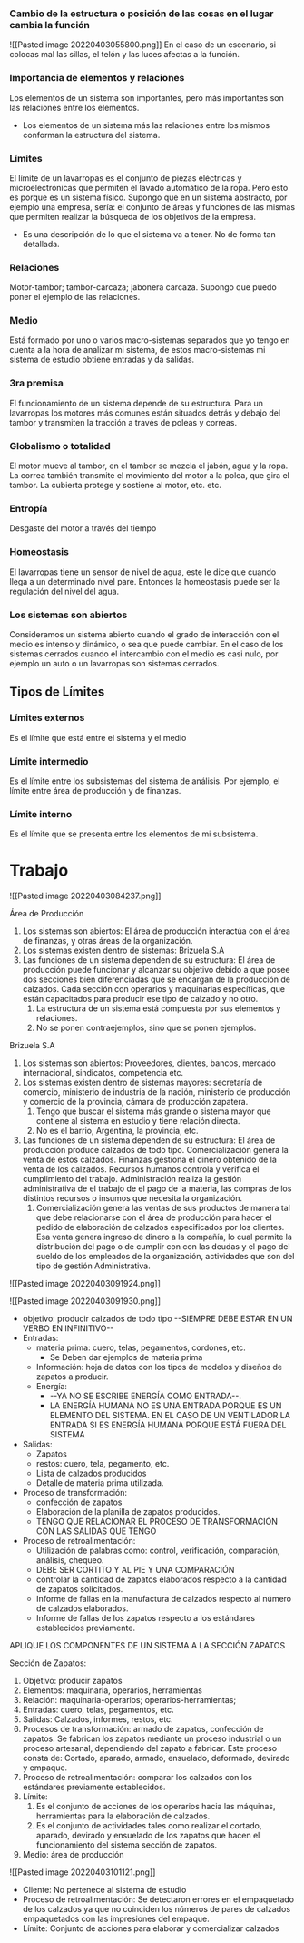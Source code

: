 ### Cambio de la estructura o posición de las cosas en el lugar cambia la función 
![[Pasted image 20220403055800.png]]
En el caso de un escenario, si colocas mal las sillas, el telón y las luces afectas a la función.


### Importancia de elementos y relaciones 
Los elementos de un sistema son importantes, pero más importantes son las relaciones entre los elementos.
+ Los elementos de un sistema más las relaciones entre los mismos conforman la estructura del sistema.






### Límites 
El límite de un lavarropas es el conjunto de piezas eléctricas y microelectrónicas que permiten el lavado automático de la ropa. Pero esto es porque es un sistema físico. Supongo que en un sistema abstracto, por ejemplo una empresa, sería: el conjunto de áreas y funciones de las mismas que permiten realizar la búsqueda de los objetivos de la empresa.
+ Es una descripción de lo que el sistema va a tener. No de forma tan detallada. 

### Relaciones 
Motor-tambor; tambor-carcaza; jabonera carcaza. Supongo que puedo poner el ejemplo de las relaciones.


### Medio 
Está formado por uno o varios macro-sistemas separados que yo tengo en cuenta a la hora de analizar mi sistema,  de estos macro-sistemas mi sistema de estudio obtiene entradas y da salidas.




### 3ra premisa 
El funcionamiento de un sistema depende de su estructura. Para un lavarropas los motores más comunes están situados detrás y debajo del tambor y transmiten la tracción a través de poleas y correas.



### Globalismo o totalidad
El motor mueve al tambor, en el tambor se mezcla el jabón, agua y la ropa. La correa  también transmite el movimiento del motor a la polea, que gira el tambor. La cubierta protege y sostiene al motor, etc. etc. 



### Entropía
Desgaste del motor a través del tiempo




### Homeostasis
El lavarropas tiene un sensor de nivel de agua, este le dice que cuando llega a un determinado nivel pare. Entonces la homeostasis puede ser la regulación del nivel del agua.



### Los sistemas son abiertos 
Consideramos un sistema abierto cuando el grado de interacción con el medio es intenso y dinámico, o sea que puede cambiar. En el caso de los sistemas cerrados cuando el intercambio con el medio es casi nulo, por ejemplo un auto o un lavarropas son sistemas cerrados.


## Tipos de Límites
### Límites externos 
Es el límite que está entre el sistema y el medio 

### Límite intermedio
Es el límite entre los subsistemas del sistema de análisis. Por ejemplo, el límite entre área de producción y de finanzas.


### Límite interno 
Es el límite que se presenta entre los elementos de mi subsistema. 








# Trabajo
![[Pasted image 20220403084237.png]]

Área de Producción
1. Los sistemas son abiertos: El área de producción interactúa con el área de finanzas, y otras áreas de la organización. 
2. Los sistemas existen dentro de sistemas: Brizuela S.A
3. Las funciones de un sistema dependen de su estructura: El área de producción puede funcionar y alcanzar su objetivo debido a que posee dos secciones bien diferenciadas que se encargan de la producción de calzados. Cada sección con operarios y maquinarias específicas, que están capacitados para producir ese tipo de calzado y no otro.
	1. La estructura de un sistema está compuesta por sus elementos y relaciones. 
	2. No se ponen contraejemplos, sino que se ponen ejemplos. 




Brizuela S.A
1. Los sistemas son abiertos: Proveedores, clientes, bancos, mercado internacional, sindicatos, competencia etc.
2. Los sistemas existen dentro de sistemas mayores: secretaría de comercio, ministerio de industria de la nación, ministerio de producción y comercio de la provincia, cámara de producción zapatera.
	1. Tengo que buscar el sistema más grande o sistema mayor que contiene al sistema en estudio y tiene relación directa.
	2. No es el barrio, Argentina, la provincia, etc.
3. Las funciones de un sistema dependen de su estructura: El área de producción produce calzados de todo tipo. Comercialización genera la venta de estos calzados. Finanzas gestiona el dinero obtenido de la venta de los calzados. Recursos humanos controla y verifica el cumplimiento del trabajo. Administración realiza la gestión administrativa de el trabajo de el pago de la materia, las compras de los distintos recursos o insumos que necesita la organización. 
	1. Comercialización genera las ventas de sus productos de manera tal que debe relacionarse con el área de producción para hacer el pedido de elaboración de calzados especificados por los clientes. Esa venta genera ingreso de dinero a la compañía, lo cual permite la distribución del pago o de cumplir con con las deudas y el pago del sueldo de los empleados de la organización, actividades que son del tipo de gestión Administrativa. 


![[Pasted image 20220403091924.png]]

![[Pasted image 20220403091930.png]]

+ objetivo: producir calzados de todo tipo --SIEMPRE DEBE ESTAR EN UN VERBO EN INFINITIVO-- 
+ Entradas: 
	+ materia prima: cuero, telas, pegamentos, cordones, etc.
		+ Se Deben dar ejemplos de materia prima
	+ Información: hoja de datos con los tipos de modelos y diseños de zapatos a producir.
	+ Energía: 	
		+ --YA NO SE ESCRIBE ENERGÍA COMO ENTRADA--.
		+ LA ENERGÍA HUMANA NO ES UNA ENTRADA PORQUE ES UN ELEMENTO DEL SISTEMA. EN EL CASO DE UN VENTILADOR LA ENTRADA SI ES ENERGÍA HUMANA PORQUE ESTÁ FUERA DEL SISTEMA
+ Salidas: 
	+ Zapatos
	+  restos: cuero, tela, pegamento, etc. 
	+ Lista de calzados producidos 
	+ Detalle de materia prima utilizada.
+ Proceso de transformación:
	+ confección de zapatos 
	+ Elaboración de la planilla de zapatos producidos. 
	+ TENGO QUE RELACIONAR EL PROCESO DE TRANSFORMACIÓN CON LAS SALIDAS QUE TENGO
+ Proceso de retroalimentación:
	+ Utilización de palabras como: control, verificación, comparación, análisis, chequeo.
	+ DEBE SER CORTITO Y AL PIE Y UNA COMPARACIÓN 
	+ controlar la cantidad de zapatos elaborados respecto a la cantidad de zapatos solicitados. 
	+ Informe de fallas en la manufactura de calzados respecto al número de calzados elaborados. 
	+ Informe de fallas de los zapatos respecto a los estándares establecidos previamente.


APLIQUE LOS COMPONENTES DE UN SISTEMA A  LA SECCIÓN ZAPATOS

Sección de Zapatos:
1. Objetivo:  producir zapatos 
2. Elementos: maquinaria, operarios, herramientas
3. Relación: maquinaria-operarios; operarios-herramientas;
4.  Entradas: cuero, telas, pegamentos, etc.
5. Salidas: Calzados, informes, restos, etc.
6.  Procesos de transformación: armado de zapatos, confección de zapatos. Se fabrican los zapatos mediante un proceso industrial o un proceso artesanal, dependiendo del zapato a fabricar. Este proceso consta de: Cortado, aparado, armado, ensuelado, deformado, devirado y empaque. 
7. Proceso de retroalimentación: comparar los calzados con los estándares previamente establecidos. 
8. Límite: 
	1. Es el conjunto de acciones de los operarios hacia las máquinas, herramientas para la elaboración de calzados.
	2. Es el conjunto de actividades tales como realizar el cortado, aparado, devirado y ensuelado de los zapatos que hacen el funcionamiento del sistema sección de zapatos. 
9. Medio: área de producción


![[Pasted image 20220403101121.png]]

+ Cliente: No pertenece al sistema de estudio
+  Proceso de retroalimentación: Se detectaron errores en el empaquetado de los calzados ya que no coinciden los números de pares de calzados empaquetados con las impresiones del empaque. 
+ Límite: Conjunto de acciones para elaborar y comercializar calzados
